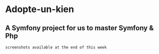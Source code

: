 # Adopte-un-kien

## A Symfony project for us to master Symfony & Php

```screenshots available at the end of this week```
